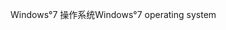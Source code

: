 <span data-ttu-id="29f10-101">Windows°7 操作系统</span><span class="sxs-lookup"><span data-stu-id="29f10-101">Windows°7 operating system</span></span>